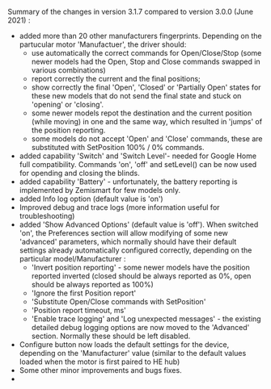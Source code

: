 Summary of the changes in version 3.1.7 compared to version 3.0.0 (June 2021) :
* added more than 20 other manufacturers fingerprints. Depending on the partucular motor 'Manufactuer', the driver should:
  * use automatically the correct commands for Open/Close/Stop (some newer models had the Open, Stop and Close commands swapped in various combinations)
  * report correctly the current and the final positions;
  * show correctly the final 'Open', 'Closed' or 'Partially Open' states for these new models that do not send the final state and stuck on 'opening' or 'closing'.
  * some newer models repot the destination and the current position (while moving) in one and the same way, which resulted in 'jumps' of the position reporting.
  * some models do not accept 'Open' and 'Close' commands, these are substituted with SetPosition 100% / 0% commands.
* added capability 'Switch' and 'Switch Level'- needed for Google Home full compatibility. Commands 'on', 'off' and setLevel() can be now used for opending and closing the blinds.
* added capability 'Battery' - unfortunately, the battery reporting is implemented by Zemismart for few models only.
* added Info log option (default value is 'on')
* Improved debug and trace logs (more information useful for troubleshooting)
* added 'Show Advanced Options' (default value is 'off'). When switched 'on', the Preferences section will allow modifying of some new 'advanced' parameters, 
which normally should have their default settings already automatically configured correctly, depending on the particular model/Manufacturer :
  * 'Invert position reporting' - some newer models have the position reported inverted (closed should be always reported as 0%, open should be always reported as 100%)
  * 'Ignore the first Position report'
  * 'Substitute Open/Close commands with SetPosition'
  * 'Position report timeout, ms'
  * 'Enable trace logging' and 'Log unexpected messages' - the existing detailed debug logging options are now moved to the 'Advanced' section. Normally these should
be left disabled.
* Configure button now loads the default settings for the device, depending on the 'Manufacturer' value (similar to the default values loaded when the motor is first paired to HE hub)
* Some other minor improvements and bugs fixes.
* 
